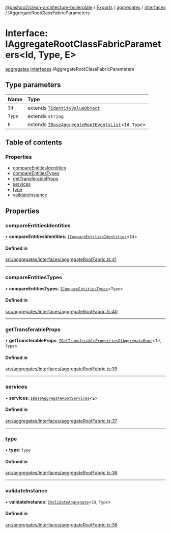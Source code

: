 [@pashoo2/clean-architecture-boilerplate](../README.md) / [Exports](../modules.md) / [aggregates](../modules/aggregates.md) / [interfaces](../modules/aggregates.interfaces.md) / IAggregateRootClassFabricParameters

# Interface: IAggregateRootClassFabricParameters<Id, Type, E\>

[aggregates](../modules/aggregates.md).[interfaces](../modules/aggregates.interfaces.md).IAggregateRootClassFabricParameters

## Type parameters

| Name | Type |
| :------ | :------ |
| `Id` | extends [`TIdentityValueObject`](../modules/valueobject.interfaces.md#tidentityvalueobject) |
| `Type` | extends `string` |
| `E` | extends [`IBaseAggregateRootEventsList`](aggregates.interfaces.ibaseaggregaterooteventslist.md)<`Id`, `Type`\> |

## Table of contents

### Properties

- [compareEntitiesIdentities](aggregates.interfaces.iaggregaterootclassfabricparameters.md#compareentitiesidentities)
- [compareEntitiesTypes](aggregates.interfaces.iaggregaterootclassfabricparameters.md#compareentitiestypes)
- [getTransferableProps](aggregates.interfaces.iaggregaterootclassfabricparameters.md#gettransferableprops)
- [services](aggregates.interfaces.iaggregaterootclassfabricparameters.md#services)
- [type](aggregates.interfaces.iaggregaterootclassfabricparameters.md#type)
- [validateInstance](aggregates.interfaces.iaggregaterootclassfabricparameters.md#validateinstance)

## Properties

### compareEntitiesIdentities

• **compareEntitiesIdentities**: [`ICompareEntitiesIdentities`](entities.utilities.interfaces.icompareentitiesidentities.md)<`Id`\>

#### Defined in

[src/aggregates/interfaces/aggregateRootFabric.ts:41](https://github.com/pashoo2/clean-architecture-boilerplate/blob/e54a93c/src/aggregates/interfaces/aggregateRootFabric.ts#L41)

___

### compareEntitiesTypes

• **compareEntitiesTypes**: [`ICompareEntitiesTypes`](entities.utilities.interfaces.icompareentitiestypes.md)<`Type`\>

#### Defined in

[src/aggregates/interfaces/aggregateRootFabric.ts:40](https://github.com/pashoo2/clean-architecture-boilerplate/blob/e54a93c/src/aggregates/interfaces/aggregateRootFabric.ts#L40)

___

### getTransferableProps

• **getTransferableProps**: [`IGetTransferablePropertiesOfAggregateRoot`](aggregates.interfaces.igettransferablepropertiesofaggregateroot.md)<`Id`, `Type`\>

#### Defined in

[src/aggregates/interfaces/aggregateRootFabric.ts:39](https://github.com/pashoo2/clean-architecture-boilerplate/blob/e54a93c/src/aggregates/interfaces/aggregateRootFabric.ts#L39)

___

### services

• **services**: [`IBaseAggregateRootServices`](aggregates.interfaces.ibaseaggregaterootservices.md)<`E`\>

#### Defined in

[src/aggregates/interfaces/aggregateRootFabric.ts:37](https://github.com/pashoo2/clean-architecture-boilerplate/blob/e54a93c/src/aggregates/interfaces/aggregateRootFabric.ts#L37)

___

### type

• **type**: `Type`

#### Defined in

[src/aggregates/interfaces/aggregateRootFabric.ts:36](https://github.com/pashoo2/clean-architecture-boilerplate/blob/e54a93c/src/aggregates/interfaces/aggregateRootFabric.ts#L36)

___

### validateInstance

• **validateInstance**: [`IValidateAggregate`](aggregates.interfaces.ivalidateaggregate.md)<`Id`, `Type`\>

#### Defined in

[src/aggregates/interfaces/aggregateRootFabric.ts:38](https://github.com/pashoo2/clean-architecture-boilerplate/blob/e54a93c/src/aggregates/interfaces/aggregateRootFabric.ts#L38)
